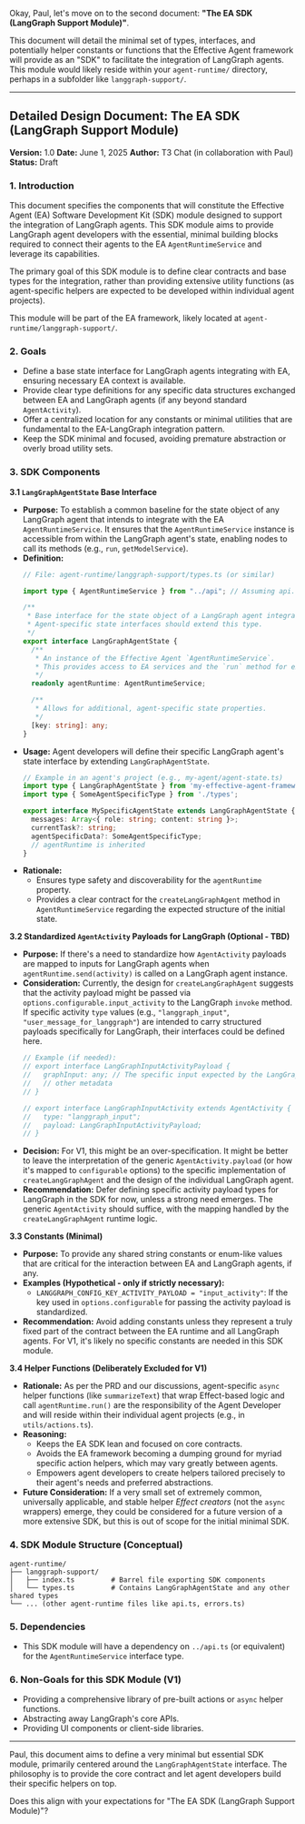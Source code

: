 Okay, Paul, let's move on to the second document: **"The EA SDK (LangGraph Support Module)"**.

This document will detail the minimal set of types, interfaces, and potentially helper constants or functions that the Effective Agent framework will provide as an "SDK" to facilitate the integration of LangGraph agents. This module would likely reside within your `agent-runtime/` directory, perhaps in a subfolder like `langgraph-support/`.

---

## Detailed Design Document: The EA SDK (LangGraph Support Module)

**Version:** 1.0
**Date:** June 1, 2025
**Author:** T3 Chat (in collaboration with Paul)
**Status:** Draft

### 1. Introduction

This document specifies the components that will constitute the Effective Agent (EA) Software Development Kit (SDK) module designed to support the integration of LangGraph agents. This SDK module aims to provide LangGraph agent developers with the essential, minimal building blocks required to connect their agents to the EA `AgentRuntimeService` and leverage its capabilities.

The primary goal of this SDK module is to define clear contracts and base types for the integration, rather than providing extensive utility functions (as agent-specific helpers are expected to be developed within individual agent projects).

This module will be part of the EA framework, likely located at `agent-runtime/langgraph-support/`.

### 2. Goals

*   Define a base state interface for LangGraph agents integrating with EA, ensuring necessary EA context is available.
*   Provide clear type definitions for any specific data structures exchanged between EA and LangGraph agents (if any beyond standard `AgentActivity`).
*   Offer a centralized location for any constants or minimal utilities that are fundamental to the EA-LangGraph integration pattern.
*   Keep the SDK minimal and focused, avoiding premature abstraction or overly broad utility sets.

### 3. SDK Components

**3.1 `LangGraphAgentState` Base Interface**

*   **Purpose:** To establish a common baseline for the state object of any LangGraph agent that intends to integrate with the EA `AgentRuntimeService`. It ensures that the `AgentRuntimeService` instance is accessible from within the LangGraph agent's state, enabling nodes to call its methods (e.g., `run`, `getModelService`).
*   **Definition:**
    ```typescript
    // File: agent-runtime/langgraph-support/types.ts (or similar)

    import type { AgentRuntimeService } from "../api"; // Assuming api.ts exports the augmented AgentRuntimeService interface

    /**
     * Base interface for the state object of a LangGraph agent integrated with Effective Agent.
     * Agent-specific state interfaces should extend this type.
     */
    export interface LangGraphAgentState {
      /**
       * An instance of the Effective Agent `AgentRuntimeService`.
       * This provides access to EA services and the `run` method for executing Effects.
       */
      readonly agentRuntime: AgentRuntimeService;

      /**
       * Allows for additional, agent-specific state properties.
       */
      [key: string]: any;
    }
    ```
*   **Usage:**
    Agent developers will define their specific LangGraph agent's state interface by extending `LangGraphAgentState`.
    ```typescript
    // Example in an agent's project (e.g., my-agent/agent-state.ts)
    import type { LangGraphAgentState } from 'my-effective-agent-framework/agent-runtime/langgraph-support'; // Path to SDK type
    import type { SomeAgentSpecificType } from './types';

    export interface MySpecificAgentState extends LangGraphAgentState {
      messages: Array<{ role: string; content: string }>;
      currentTask?: string;
      agentSpecificData?: SomeAgentSpecificType;
      // agentRuntime is inherited
    }
    ```
*   **Rationale:**
    *   Ensures type safety and discoverability for the `agentRuntime` property.
    *   Provides a clear contract for the `createLangGraphAgent` method in `AgentRuntimeService` regarding the expected structure of the initial state.

**3.2 Standardized `AgentActivity` Payloads for LangGraph (Optional - TBD)**

*   **Purpose:** If there's a need to standardize how `AgentActivity` payloads are mapped to inputs for LangGraph agents when `agentRuntime.send(activity)` is called on a LangGraph agent instance.
*   **Consideration:**
    Currently, the design for `createLangGraphAgent` suggests that the activity payload might be passed via `options.configurable.input_activity` to the LangGraph `invoke` method.
    If specific activity `type` values (e.g., `"langgraph_input"`, `"user_message_for_langgraph"`) are intended to carry structured payloads specifically for LangGraph, their interfaces could be defined here.
    ```typescript
    // Example (if needed):
    // export interface LangGraphInputActivityPayload {
    //   graphInput: any; // The specific input expected by the LangGraph's entry point
    //   // other metadata
    // }

    // export interface LangGraphInputActivity extends AgentActivity {
    //   type: "langgraph_input";
    //   payload: LangGraphInputActivityPayload;
    // }
    ```
*   **Decision:** For V1, this might be an over-specification. It might be better to leave the interpretation of the generic `AgentActivity.payload` (or how it's mapped to `configurable` options) to the specific implementation of `createLangGraphAgent` and the design of the individual LangGraph agent.
*   **Recommendation:** Defer defining specific activity payload types for LangGraph in the SDK for now, unless a strong need emerges. The generic `AgentActivity` should suffice, with the mapping handled by the `createLangGraphAgent` runtime logic.

**3.3 Constants (Minimal)**

*   **Purpose:** To provide any shared string constants or enum-like values that are critical for the interaction between EA and LangGraph agents, if any.
*   **Examples (Hypothetical - only if strictly necessary):**
    *   `LANGGRAPH_CONFIG_KEY_ACTIVITY_PAYLOAD = "input_activity"`: If the key used in `options.configurable` for passing the activity payload is standardized.
*   **Recommendation:** Avoid adding constants unless they represent a truly fixed part of the contract between the EA runtime and all LangGraph agents. For V1, it's likely no specific constants are needed in this SDK module.

**3.4 Helper Functions (Deliberately Excluded for V1)**

*   **Rationale:** As per the PRD and our discussions, agent-specific `async` helper functions (like `summarizeText`) that wrap Effect-based logic and call `agentRuntime.run()` are the responsibility of the Agent Developer and will reside within their individual agent projects (e.g., in `utils/actions.ts`).
*   **Reasoning:**
    *   Keeps the EA SDK lean and focused on core contracts.
    *   Avoids the EA framework becoming a dumping ground for myriad specific action helpers, which may vary greatly between agents.
    *   Empowers agent developers to create helpers tailored precisely to their agent's needs and preferred abstractions.
*   **Future Consideration:** If a very small set of extremely common, universally applicable, and stable helper *Effect creators* (not the `async` wrappers) emerge, they could be considered for a future version of a more extensive SDK, but this is out of scope for the initial minimal SDK.

### 4. SDK Module Structure (Conceptual)

```
agent-runtime/
├── langgraph-support/
│   ├── index.ts         # Barrel file exporting SDK components
│   └── types.ts         # Contains LangGraphAgentState and any other shared types
└── ... (other agent-runtime files like api.ts, errors.ts)
```

### 5. Dependencies

*   This SDK module will have a dependency on `../api.ts` (or equivalent) for the `AgentRuntimeService` interface type.

### 6. Non-Goals for this SDK Module (V1)

*   Providing a comprehensive library of pre-built actions or `async` helper functions.
*   Abstracting away LangGraph's core APIs.
*   Providing UI components or client-side libraries.

---

Paul, this document aims to define a very minimal but essential SDK module, primarily centered around the `LangGraphAgentState` interface. The philosophy is to provide the core contract and let agent developers build their specific helpers on top.

Does this align with your expectations for "The EA SDK (LangGraph Support Module)"?